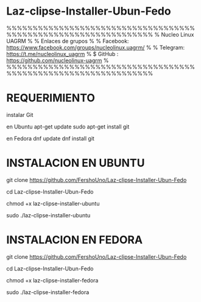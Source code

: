 # Laz-clipse-Installer-Ubun-Fedo

%%%%%%%%%%%%%%%%%%%%%%%%%%%%%%%%%%%%%%%%%%%%%%%%%%%%%%%%%%%%%%%%
% Nucleo Linux UAGRM                                           %
% Enlaces de grupos                                            %
% Facebook: https://www.facebook.com/groups/nucleolinux.uagrm/ %
% Telegram: https://t.me/nucleolinux_uagrm                     %
$ GitHub  : https://github.com/nucleolinux-uagrm               %
%%%%%%%%%%%%%%%%%%%%%%%%%%%%%%%%%%%%%%%%%%%%%%%%%%%%%%%%%%%%%%%%


# REQUERIMIENTO

instalar Git
 
 en Ubuntu
 apt-get update
 sudo apt-get install git
 
 
 en Fedora
 dnf update
 dnf install git





# INSTALACION EN UBUNTU 

git clone https://github.com/FershoUno/Laz-clipse-Installer-Ubun-Fedo

cd Laz-clipse-Installer-Ubun-Fedo

chmod +x laz-clipse-installer-ubuntu

sudo ./laz-clipse-installer-ubuntu


# INSTALACION EN FEDORA 

git clone https://github.com/FershoUno/Laz-clipse-Installer-Ubun-Fedo

cd Laz-clipse-Installer-Ubun-Fedo

chmod +x laz-clipse-installer-fedora

sudo ./laz-clipse-installer-fedora





